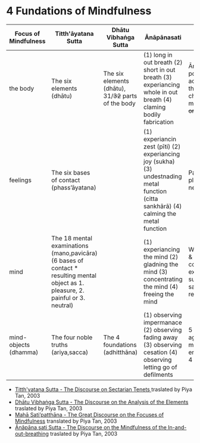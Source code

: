 # 4 Fundations of Mindfulness| Focus of Mindfulness | Titth'āyatana Sutta | Dhātu Vibhaṅga Sutta | Ānāpānasati | Sati’patthāna || -- | -- | -- | -- | -- || the body | The six elements (dhātu) | The six elements (dhātu), 31/~~32~~ parts of the body | (1) long in out breath (2) short in out breath (3) experiancing whole in out breath (4) claming bodily fabrication | Ānāpānasati 1st Triad, 4 posture, full awarenes of activities, 31/~~32~~ parts of the body, 4 elements, 9 charnel-ground meditations, ~~oozing orifices~~ || feelings | The six bases of contact (phass’āyatana) | | (1) experiancin zest (pīti) (2) experiancing joy (sukha) (3) undestnading metal function (citta sankhārā) (4) calming the metal function  | Painful, pleasent, pleasent spiritual, neutral, ~~mental / physcal~~ || mind | The 18 mental examinations (mano,pavicāra) (6 bases of contact * resulting mental object as 1. pleasure, 2. painful or 3. neutral) | | (1) experiancing the mind (2) gladning the mind (3) concentrating the mind (4) freeing the mind | With/without lust, anger & delusion,  contracted/scattered, exalted/unexalted, surpassed/unsurpassed, samadhi/no samadhi, released/unreleased || mind-objects (dhamma) | The four noble truths (ariya,sacca) | The 4 foundations (adhitthāna) | (1) observing impermanace (2) observing fading away (3) observing cesation (4) observing letting go of defilments | 5 hindrances, 5 aggregates, 6 sense media, 7 enlightenment-factors, 4 noble truths |* [Titth'yatana Sutta - The Discourse on Sectarian Tenets](http://dharmafarer.org/wordpress/wp-content/uploads/2009/12/6.8-Titthayatana-S-a03.61-piya.pdf) traslated by Piya Tan, 2003* [Dhātu Vibhaṅga Sutta - The Discourse on the Analysis of the Elements](http://dharmafarer.org/wordpress/wp-content/uploads/2009/12/4.17-Dhatu-Vibhanga-S-m140-piya.pdf) traslated by Piya Tan, 2003* [Mahā Sati’patthāna  - The Great Discourse on the Focuses of Mindfulness](http://dharmafarer.org/wordpress/wp-content/uploads/2009/12/13.2-Mahasatipatthana-S-d22-piya.pdf) translated by Piya Tan, 2003* [Ānâpāna,sati Sutta - The Discourse on the Mindfulness of the In-and-out-breathing](http://dharmafarer.org/wordpress/wp-content/uploads/2009/12/7.13-Anapanasati-S-m118-piya.pdf) traslated by Piya Tan, 2003